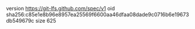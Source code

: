 version https://git-lfs.github.com/spec/v1
oid sha256:c85e1e8b96e8957ea25569f6600aa46dfaa08dade9c0716b6e19673db549679c
size 625
